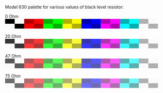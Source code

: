Model 630 palette for various values of black level resistor:

0 Ohm  
![]( out-0.png )

20 Ohm  
![]( out-20.png )

47 Ohm  
![]( out-47.png )  

75 Ohm  
![]( out-75.png )
